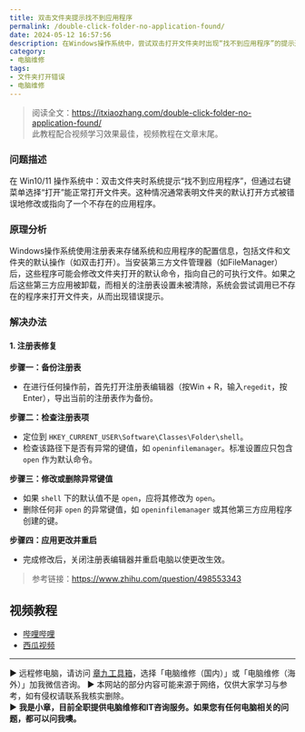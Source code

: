 ```yaml
---
title: 双击文件夹提示找不到应用程序
permalink: /double-click-folder-no-application-found/
date: 2024-05-12 16:57:56
description: 在Windows操作系统中，尝试双击打开文件夹时出现“找不到应用程序”的提示通常是由错误的注册表设置引起的，本文将提供详细的修复指南。
category:
- 电脑维修
tags:
- 文件夹打开错误
- 电脑维修
---
```


> 阅读全文：<https://itxiaozhang.com/double-click-folder-no-application-found/>  
> 此教程配合视频学习效果最佳，视频教程在文章末尾。  

### 问题描述

在 Win10/11 操作系统中：双击文件夹时系统提示“找不到应用程序”，但通过右键菜单选择“打开”能正常打开文件夹。这种情况通常表明文件夹的默认打开方式被错误地修改或指向了一个不存在的应用程序。

### 原理分析

Windows操作系统使用注册表来存储系统和应用程序的配置信息，包括文件和文件夹的默认操作（如双击打开）。当安装第三方文件管理器（如FileManager）后，这些程序可能会修改文件夹打开的默认命令，指向自己的可执行文件。如果之后这些第三方应用被卸载，而相关的注册表设置未被清除，系统会尝试调用已不存在的程序来打开文件夹，从而出现错误提示。

### 解决办法

#### 1. 注册表修复

**步骤一：备份注册表**

- 在进行任何操作前，首先打开注册表编辑器（按Win + R，输入`regedit`，按Enter），导出当前的注册表作为备份。

**步骤二：检查注册表项**

- 定位到 `HKEY_CURRENT_USER\Software\Classes\Folder\shell`。
- 检查该路径下是否有异常的键值，如 `openinfilemanager`。标准设置应只包含 `open` 作为默认命令。

**步骤三：修改或删除异常键值**

- 如果 `shell` 下的默认值不是 `open`，应将其修改为 `open`。
- 删除任何非 `open` 的异常键值，如 `openinfilemanager` 或其他第三方应用程序创建的键。

**步骤四：应用更改并重启**

- 完成修改后，关闭注册表编辑器并重启电脑以使更改生效。

> 参考链接：<https://www.zhihu.com/question/498553343>

## 视频教程

- [哔哩哔哩](https://www.bilibili.com/video/BV1mx4y1p74N)
- [西瓜视频](https://www.ixigua.com/7369164116059947560)

---

▶ 远程修电脑，请访问 [章九工具箱](https://zhang9.com/)，选择「电脑维修（国内）」或「电脑维修（海外）」加我微信咨询。 
▶ 本网站的部分内容可能来源于网络，仅供大家学习与参考，如有侵权请联系我核实删除。  
▶ **我是小章，目前全职提供电脑维修和IT咨询服务。如果您有任何电脑相关的问题，都可以问我噢。**  
